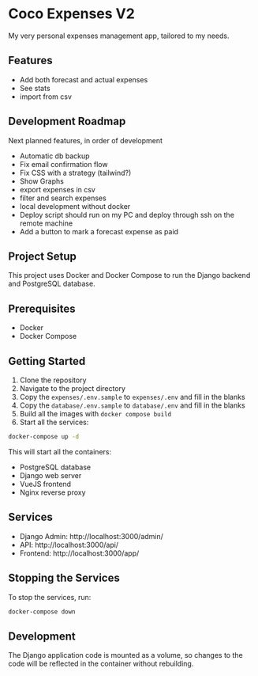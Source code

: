 # Coco Expenses V2
My very personal expenses management app, tailored to my needs.

## Features
- Add both forecast and actual expenses
- See stats
- import from csv

## Development Roadmap
Next planned features, in order of development

- Automatic db backup
- Fix email confirmation flow
- Fix CSS with a strategy (tailwind?)
- Show Graphs
- export expenses in csv
- filter and search expenses
- local development without docker
- Deploy script should run on my PC and deploy through ssh on the remote machine
- Add a button to mark a forecast expense as paid

## Project Setup

This project uses Docker and Docker Compose to run the Django backend and PostgreSQL database.

## Prerequisites

- Docker
- Docker Compose

## Getting Started

1. Clone the repository
2. Navigate to the project directory
3. Copy the `expenses/.env.sample` to `expenses/.env` and fill in the blanks
4. Copy the `database/.env.sample` to `database/.env` and fill in the blanks
5. Build all the images with `docker compose build`
5. Start all the services:

```bash
docker-compose up -d
```

This will start all the containers:
- PostgreSQL database
- Django web server
- VueJS frontend
- Nginx reverse proxy

## Services

- Django Admin: http://localhost:3000/admin/
- API: http://localhost:3000/api/
- Frontend: http://localhost:3000/app/

## Stopping the Services

To stop the services, run:

```bash
docker-compose down
```

## Development

The Django application code is mounted as a volume, so changes to the code will be reflected in the container without rebuilding.